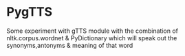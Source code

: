 # PygTTS
Some experiment with gTTS module with the combination of nltk.corpus.wordnet &amp; PyDictionary which will speak out the synonyms,antonyms &amp; meaning of that word
